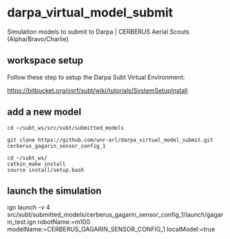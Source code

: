 # darpa_virtual_model_submit
Simulation models to submit to Darpa | CERBERUS Aerial Scouts (Alpha/Bravo/Charlie)

## workspace setup
Follow these step to setup the Darpa Subt Virtual Environment: 

https://bitbucket.org/osrf/subt/wiki/tutorials/SystemSetupInstall

## add a new model

```
cd ~/subt_ws/src/subt/submitted_models

git clone https://github.com/unr-arl/darpa_virtual_model_submit.git cerberus_gagarin_sensor_config_1

cd ~/subt_ws/
catkin_make install
source install/setup.bash
```

## launch the simulation
ign launch -v 4 src/subt/submitted_models/cerberus_gagarin_sensor_config_1/launch/gagarin_test.ign robotName:=m100 modelName:=CERBERUS_GAGARIN_SENSOR_CONFIG_1 localModel:=true

